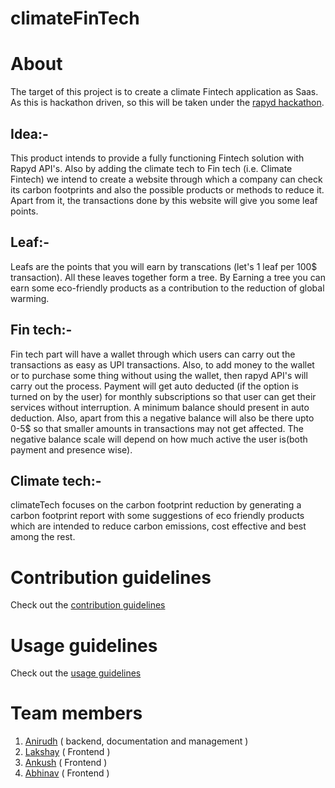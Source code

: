 # climateFinTech

# About
The target of this project is to create a climate Fintech application as Saas.
As this is hackathon driven, so this will be taken under the [rapyd hackathon](https://rapyd.hackerearth.com/).

## Idea:-
This product intends to provide a fully functioning Fintech solution with Rapyd API's.
Also by adding the climate tech to Fin tech (i.e. Climate Fintech) we intend to create a 
website through which a company can check its carbon footprints and also the possible products or methods to reduce it.
Apart from it, the transactions done by this website will give you some leaf points.

## Leaf:-
Leafs are the points that you will earn by transcations (let's 1 leaf per 100$ transaction).
All these leaves together form a tree.
By Earning a tree you can earn some eco-friendly products as a contribution to the reduction of global warming.

## Fin tech:-
Fin tech part will have a wallet through which users can carry out the transactions as easy as UPI transactions.
Also, to add money to the wallet or to purchase some thing without using the wallet, then rapyd API's will carry out the process.
Payment will get auto deducted (if the option is turned on by the user) for monthly subscriptions so that user can get their services without interruption.
A minimum balance should present in auto deduction.
Also, apart from this a negative balance will also be there upto 0-5$ so that smaller amounts in transactions may not get affected.
The negative balance scale will depend on how much active the user is(both payment and presence wise).

## Climate tech:-
climateTech focuses on the carbon footprint reduction by generating a carbon footprint report with some suggestions of eco friendly products which are intended
to reduce carbon emissions, cost effective and best among the rest.

# Contribution guidelines
Check out the [contribution guidelines](https://github.com/Anirudh3167/climateFinTech/blob/main/Contribution.md)

# Usage guidelines
Check out the [usage guidelines](https://github.com/Anirudh3167/blob/mainclimateFinTech/Usage.md)

# Team members

1. [Anirudh](https://github.com/Anirudh3167) ( backend, documentation and management )
2. [Lakshay](https://github.com/Lakshay011235) ( Frontend )
3. [Ankush](https://github.com/AnkushS27) ( Frontend )
4. [Abhinav](https://github.com/Abhip2109) ( Frontend )
